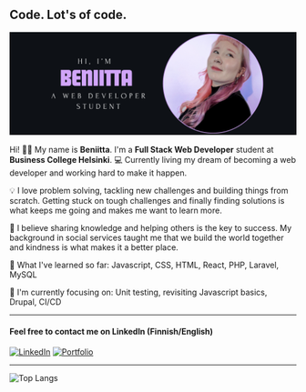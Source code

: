 ## Code. Lot's of code.

![Bio Picture](https://github.com/HuttunenBe/Huttunenbe/blob/main/githubHeader.png?raw=true)

Hi! 👩‍💻 My name is **Beniitta**. I'm a **Full Stack Web Developer** student at **Business College Helsinki**. 💻 Currently living my dream of becoming a web developer and working hard to make it happen.

💡 I love problem solving, tackling new challenges and building things from scratch. Getting stuck on tough challenges and finally finding solutions is what keeps me going and makes me want to learn more.

🚀 I believe sharing knowledge and helping others is the key to success. My background in social services taught me that we build the world together and kindness is what makes it a better place.

🌸 What I've learned so far: 
Javascript, CSS, HTML, React, PHP, Laravel, MySQL

🐍 I'm currently focusing on: Unit testing, revisiting Javascript basics, Drupal, CI/CD

---

#### Feel free to contact me on LinkedIn (Finnish/English)

[![LinkedIn](https://img.shields.io/badge/LinkedIn-0077B5?style=for-the-badge&logo=linkedin&logoColor=white)](https://www.linkedin.com/in/beniitta-huttunen-5b339432a)  [![Portfolio](https://img.shields.io/badge/Portfolio-004D4D?style=for-the-badge&logoColor=white&labelColor=004D4D)](https://www.beniitta-huttunen.com/)



---

![Top Langs](https://github-readme-stats.vercel.app/api/top-langs/?username=HuttunenBe&layout=compact&theme=radical)












